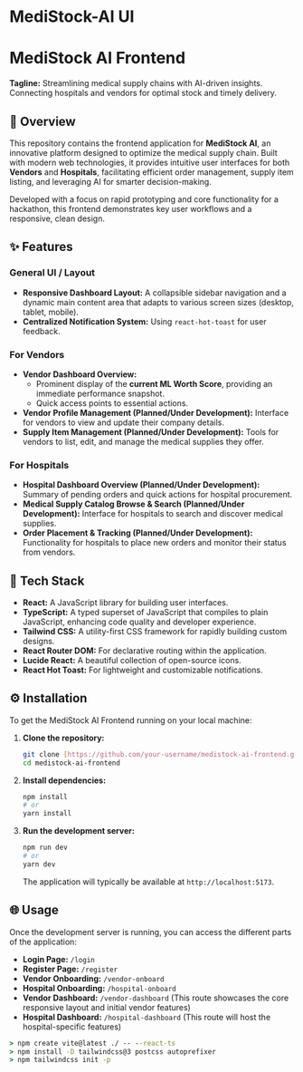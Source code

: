 # MediStock-AI UI

# MediStock AI Frontend

**Tagline:** Streamlining medical supply chains with AI-driven insights. Connecting hospitals and vendors for optimal stock and timely delivery.

## 🌟 Overview

This repository contains the frontend application for **MediStock AI**, an innovative platform designed to optimize the medical supply chain. Built with modern web technologies, it provides intuitive user interfaces for both **Vendors** and **Hospitals**, facilitating efficient order management, supply item listing, and leveraging AI for smarter decision-making.

Developed with a focus on rapid prototyping and core functionality for a hackathon, this frontend demonstrates key user workflows and a responsive, clean design.

## ✨ Features

### General UI / Layout
* **Responsive Dashboard Layout:** A collapsible sidebar navigation and a dynamic main content area that adapts to various screen sizes (desktop, tablet, mobile).
* **Centralized Notification System:** Using `react-hot-toast` for user feedback.

### For Vendors
* **Vendor Dashboard Overview:**
    * Prominent display of the **current ML Worth Score**, providing an immediate performance snapshot.
    * Quick access points to essential actions.
* **Vendor Profile Management (Planned/Under Development):** Interface for vendors to view and update their company details.
* **Supply Item Management (Planned/Under Development):** Tools for vendors to list, edit, and manage the medical supplies they offer.

### For Hospitals
* **Hospital Dashboard Overview (Planned/Under Development):** Summary of pending orders and quick actions for hospital procurement.
* **Medical Supply Catalog Browse & Search (Planned/Under Development):** Interface for hospitals to search and discover medical supplies.
* **Order Placement & Tracking (Planned/Under Development):** Functionality for hospitals to place new orders and monitor their status from vendors.

## 🚀 Tech Stack

* **React:** A JavaScript library for building user interfaces.
* **TypeScript:** A typed superset of JavaScript that compiles to plain JavaScript, enhancing code quality and developer experience.
* **Tailwind CSS:** A utility-first CSS framework for rapidly building custom designs.
* **React Router DOM:** For declarative routing within the application.
* **Lucide React:** A beautiful collection of open-source icons.
* **React Hot Toast:** For lightweight and customizable notifications.

## ⚙️ Installation

To get the MediStock AI Frontend running on your local machine:

1.  **Clone the repository:**
    ```bash
    git clone [https://github.com/your-username/medistock-ai-frontend.git](https://github.com/your-username/medistock-ai-frontend.git) # Replace with your actual repo URL
    cd medistock-ai-frontend
    ```
2.  **Install dependencies:**
    ```bash
    npm install
    # or
    yarn install
    ```
3.  **Run the development server:**
    ```bash
    npm run dev
    # or
    yarn dev
    ```
    The application will typically be available at `http://localhost:5173`.

## 🌐 Usage

Once the development server is running, you can access the different parts of the application:

* **Login Page:** `/login`
* **Register Page:** `/register`
* **Vendor Onboarding:** `/vendor-onboard`
* **Hospital Onboarding:** `/hospital-onboard`
* **Vendor Dashboard:** `/vendor-dashboard` (This route showcases the core responsive layout and initial vendor features)
* **Hospital Dashboard:** `/hospital-dashboard` (This route will host the hospital-specific features)

```cmd
> npm create vite@latest ./ -- --react-ts
> npm install -D tailwindcss@3 postcss autoprefixer
> npm tailwindcss init -p
```
